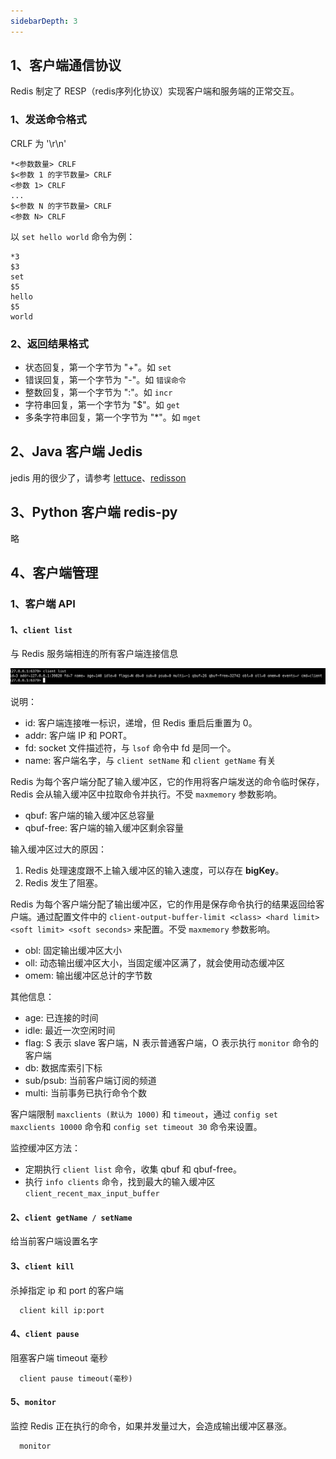```yaml
---
sidebarDepth: 3
---
```


## 1、客户端通信协议

Redis 制定了 RESP（redis序列化协议）实现客户端和服务端的正常交互。

### 1、发送命令格式

CRLF 为 '\r\n'
```shell script
*<参数数量> CRLF
$<参数 1 的字节数量> CRLF
<参数 1> CRLF
...
$<参数 N 的字节数量> CRLF
<参数 N> CRLF
```

以 `set hello world` 命令为例：
```shell script
*3
$3 
set 
$5 
hello 
$5
world
```

### 2、返回结果格式

- 状态回复，第一个字节为 "+"。如 `set`
- 错误回复，第一个字节为 "-"。如 `错误命令`
- 整数回复，第一个字节为 ":"。如 `incr`
- 字符串回复，第一个字节为 "$"。如 `get`
- 多条字符串回复，第一个字节为 "*"。如 `mget`

## 2、Java 客户端 Jedis

jedis 用的很少了，请参考 [lettuce](https://lettuce.io/)、[redisson](https://redisson.org/)

## 3、Python 客户端 redis-py

略

## 4、客户端管理

### 1、客户端 API

#### 1、`client list`

与 Redis 服务端相连的所有客户端连接信息

![client list](./imgs/04_01.png)

说明：

- id: 客户端连接唯一标识，递增，但 Redis 重启后重置为 0。
- addr: 客户端 IP 和 PORT。
- fd: socket 文件描述符，与 `lsof` 命令中 fd 是同一个。
- name: 客户端名字，与 `client setName` 和 `client getName` 有关

Redis 为每个客户端分配了输入缓冲区，它的作用将客户端发送的命令临时保存，Redis 会从输入缓冲区中拉取命令并执行。不受 `maxmemory` 参数影响。

- qbuf: 客户端的输入缓冲区总容量
- qbuf-free: 客户端的输入缓冲区剩余容量

输入缓冲区过大的原因：
1. Redis 处理速度跟不上输入缓冲区的输入速度，可以存在 **bigKey**。
2. Redis 发生了阻塞。

Redis 为每个客户端分配了输出缓冲区，它的作用是保存命令执行的结果返回给客户端。通过配置文件中的 `client-output-buffer-limit <class> <hard limit> <soft limit> <soft seconds>` 来配置。不受 `maxmemory` 参数影响。

- obl: 固定输出缓冲区大小
- oll: 动态输出缓冲区大小，当固定缓冲区满了，就会使用动态缓冲区
- omem: 输出缓冲区总计的字节数

其他信息：

- age: 已连接的时间
- idle: 最近一次空闲时间
- flag: S 表示 slave 客户端，N 表示普通客户端，O 表示执行 `monitor` 命令的客户端
- db: 数据库索引下标
- sub/psub: 当前客户端订阅的频道
- multi: 当前事务已执行命令个数

客户端限制 `maxclients (默认为 1000)` 和 `timeout`，通过 `config set maxclients 10000` 命令和 `config set timeout 30` 命令来设置。

监控缓冲区方法：
- 定期执行 `client list` 命令，收集 qbuf 和 qbuf-free。
- 执行 `info clients` 命令，找到最大的输入缓冲区 `client_recent_max_input_buffer`


#### 2、`client getName / setName`

给当前客户端设置名字

#### 3、`client kill`

杀掉指定 ip 和 port 的客户端
```shell script
  client kill ip:port
```

#### 4、`client pause`

阻塞客户端 timeout 毫秒
```shell script
  client pause timeout(毫秒)
```

#### 5、`monitor`

监控 Redis 正在执行的命令，如果并发量过大，会造成输出缓冲区暴涨。
```shell script
  monitor
```










